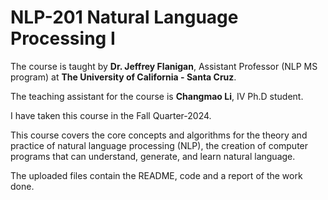# NLP-201 Natural Language Processing I

The course is taught by **Dr. Jeffrey Flanigan**, Assistant Professor (NLP MS program) at __The University of California - Santa Cruz__.

The teaching assistant for the course is **Changmao Li**, IV Ph.D student.

I have taken this course in the Fall Quarter-2024.

This course covers the core concepts and algorithms for the theory and practice of natural language processing (NLP), the creation of computer programs that can understand, generate, and learn natural language.

The uploaded files contain the README, code and a report of the work done.
